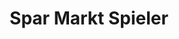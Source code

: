 ---
title: "Spar Markt Spieler"
url: /sankt-marienkirchen-bei-schaerding/spar-markt-spieler/
shop: Supermarkt
---